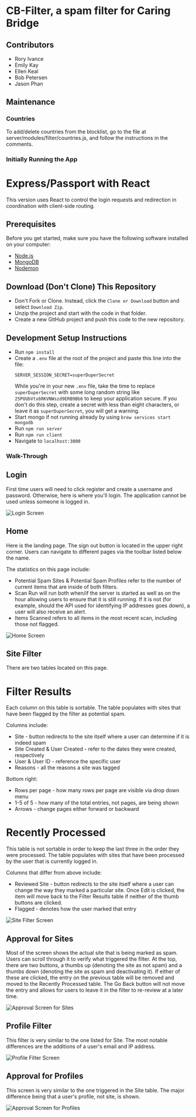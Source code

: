 # CB-Filter, a spam filter for Caring Bridge

## Contributors
- Rory Ivance
- Emily Kay
- Ellen Keal
- Bob Petersen
- Jason Phan

## Maintenance 

### Countries
To add/delete countries from the blocklist, go to the file at server/modules/filter/countries.js, and follow the instructions in the comments. 

### Initially Running the App

# Express/Passport with React
This version uses React to control the login requests and redirection in coordination with client-side routing.

## Prerequisites

Before you get started, make sure you have the following software installed on your computer:

- [Node.js](https://nodejs.org/en/)
- [MongoDB](https://www.mongodb.com/)
- [Nodemon](https://nodemon.io/)

## Download (Don't Clone) This Repository

* Don't Fork or Clone. Instead, click the `Clone or Download` button and select `Download Zip`.
* Unzip the project and start with the code in that folder.
* Create a new GitHub project and push this code to the new repository.

## Development Setup Instructions

* Run `npm install`
* Create a `.env` file at the root of the project and paste this line into the file:
    ```
    SERVER_SESSION_SECRET=superDuperSecret
    ```
    While you're in your new `.env` file, take the time to replace `superDuperSecret` with some long random string like `25POUbVtx6RKVNWszd9ERB9Bb6` to keep your application secure. If you don't do this step, create a secret with less than eight characters, or leave it as `superDuperSecret`, you will get a warning.
* Start mongo if not running already by using `brew services start mongodb`
* Run `npm run server`
* Run `npm run client`
* Navigate to `localhost:3000`

### Walk-Through

## Login

First time users will need to click register and create a username and password. Otherwise, here is where you'll login. The application cannot be used unless someone is logged in.

![Login Screen](documentation/images/Login_Screen.png)

## Home 

Here is the landing page. The sign out button is located in the upper right corner. Users can navigate to different pages via the toolbar listed below the name. 

The statistics on this page include: 

* Potential Spam Sites & Potential Spam Profiles refer to the number of current items that are inside of both filters. 
* Scan Run will run both when/if the server is started as well as on the hour allowing users to ensure that it is still running. If it is not (for example, should the API used for identifying IP addresses goes down), a user will also receive an alert. 
* Items Scanned refers to all items in the most recent scan, including those not flagged. 

![Home Screen](documentation/images/Home.png)

## Site Filter

There are two tables located on this page. 

# Filter Results

Each column on this table is sortable. The table populates with sites that have been flagged by the filter as potential spam.

Columns include: 

* Site - button redirects to the site itself where a user can determine if it is indeed spam
* Site Created & User Created - refer to the dates they were created, respectively 
* User & User ID - reference the specific user
* Reasons - all the reasons a site was tagged

Bottom right:

* Rows per page - how many rows per page are visible via drop down menu
* 1-5 of 5 - how many of the total entries, not pages, are being shown
* Arrows - change pages either forward or backward

# Recently Processed

This table is not sortable in order to keep the last three in the order they were processed. The table populates with sites that have been processed by the user that is currently logged in.

Columns that differ from above include: 

* Reviewed Site - button redirects to the site itself where a user can change the way they marked a particular site. Once Edit is clicked, the item will move back to the Filter Results table if neither of the thumb buttons are clicked. 
* Flagged - denotes how the user marked that entry

![Site Filter Screen](documentation/images/Site_Filter.png)

## Approval for Sites 

Most of the screen shows the actual site that is being marked as spam. Users can scroll through it to verify what triggered the filter. At the top, there are two buttons, a thumbs up (denoting the site as not spam) and a thumbs down (denoting the site as spam and deactivating it). If either of these are clicked, the entry on the previous table will be removed and moved to the Recently Processed table. The Go Back button will not move the entry and allows for users to leave it in the filter to re-review at a later time. 

![Approval Screen for Sites](documentation/images/Approval_Site.png)

## Profile Filter 

This filter is very similar to the one listed for Site. The most notable differences are the additions of a user's email and IP address. 

![Profile Filter Screen](documentation/images/Profile_Filter.png)

## Approval for Profiles 

This screen is very similar to the one triggered in the Site table. The major difference being that a user's profile, not site, is shown.  

![Approval Screen for Profiles](documentation/images/Approval_Profile.png)

